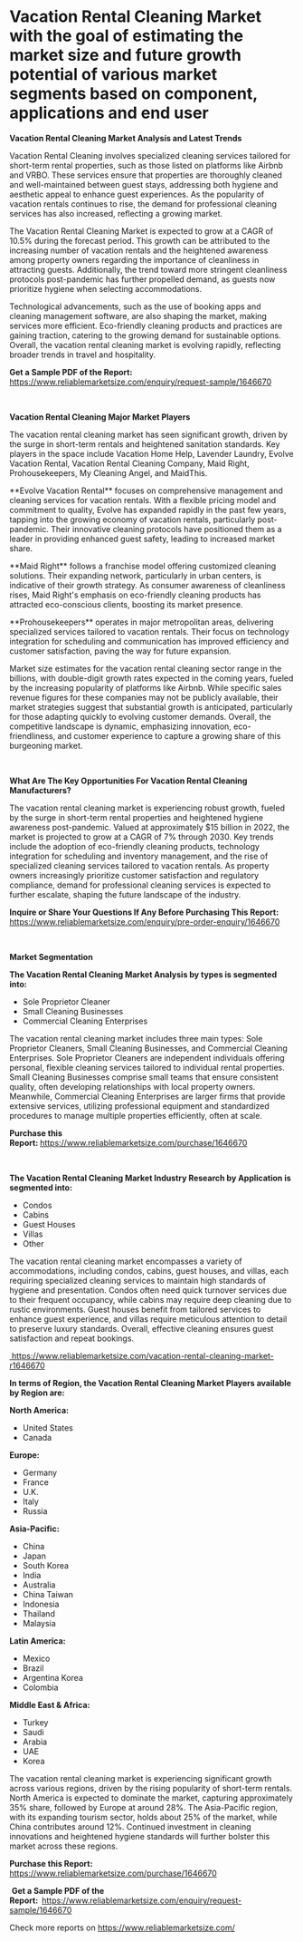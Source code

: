 <p><h1>Vacation Rental Cleaning Market with the goal of estimating the market size and future growth potential of various market segments based on component, applications and end user</h1></p><p><strong>Vacation Rental Cleaning Market Analysis and Latest Trends</strong></p>
<p><p>Vacation Rental Cleaning involves specialized cleaning services tailored for short-term rental properties, such as those listed on platforms like Airbnb and VRBO. These services ensure that properties are thoroughly cleaned and well-maintained between guest stays, addressing both hygiene and aesthetic appeal to enhance guest experiences. As the popularity of vacation rentals continues to rise, the demand for professional cleaning services has also increased, reflecting a growing market.</p><p>The Vacation Rental Cleaning Market is expected to grow at a CAGR of 10.5% during the forecast period. This growth can be attributed to the increasing number of vacation rentals and the heightened awareness among property owners regarding the importance of cleanliness in attracting guests. Additionally, the trend toward more stringent cleanliness protocols post-pandemic has further propelled demand, as guests now prioritize hygiene when selecting accommodations. </p><p>Technological advancements, such as the use of booking apps and cleaning management software, are also shaping the market, making services more efficient. Eco-friendly cleaning products and practices are gaining traction, catering to the growing demand for sustainable options. Overall, the vacation rental cleaning market is evolving rapidly, reflecting broader trends in travel and hospitality.</p></p>
<p><strong>Get a Sample PDF of the Report:&nbsp;</strong> <a href="https://www.reliablemarketsize.com/enquiry/request-sample/1646670?utm_campaign=2634&utm_medium=2&utm_source=Github&utm_content=ia&utm_term=11032025&utm_id=vacation-rental-cleaning">https://www.reliablemarketsize.com/enquiry/request-sample/1646670</a></p>
<p>&nbsp;</p>
<p><strong>Vacation Rental Cleaning Major Market Players</strong></p>
<p><p>The vacation rental cleaning market has seen significant growth, driven by the surge in short-term rentals and heightened sanitation standards. Key players in the space include Vacation Home Help, Lavender Laundry, Evolve Vacation Rental, Vacation Rental Cleaning Company, Maid Right, Prohousekeepers, My Cleaning Angel, and MaidThis. </p><p>**Evolve Vacation Rental** focuses on comprehensive management and cleaning services for vacation rentals. With a flexible pricing model and commitment to quality, Evolve has expanded rapidly in the past few years, tapping into the growing economy of vacation rentals, particularly post-pandemic. Their innovative cleaning protocols have positioned them as a leader in providing enhanced guest safety, leading to increased market share.</p><p>**Maid Right** follows a franchise model offering customized cleaning solutions. Their expanding network, particularly in urban centers, is indicative of their growth strategy. As consumer awareness of cleanliness rises, Maid Right's emphasis on eco-friendly cleaning products has attracted eco-conscious clients, boosting its market presence.</p><p>**Prohousekeepers** operates in major metropolitan areas, delivering specialized services tailored to vacation rentals. Their focus on technology integration for scheduling and communication has improved efficiency and customer satisfaction, paving the way for future expansion.</p><p>Market size estimates for the vacation rental cleaning sector range in the billions, with double-digit growth rates expected in the coming years, fueled by the increasing popularity of platforms like Airbnb. While specific sales revenue figures for these companies may not be publicly available, their market strategies suggest that substantial growth is anticipated, particularly for those adapting quickly to evolving customer demands. Overall, the competitive landscape is dynamic, emphasizing innovation, eco-friendliness, and customer experience to capture a growing share of this burgeoning market.</p></p>
<p>&nbsp;</p>
<p><strong>What Are The Key Opportunities For Vacation Rental Cleaning Manufacturers?</strong></p>
<p><p>The vacation rental cleaning market is experiencing robust growth, fueled by the surge in short-term rental properties and heightened hygiene awareness post-pandemic. Valued at approximately $15 billion in 2022, the market is projected to grow at a CAGR of 7% through 2030. Key trends include the adoption of eco-friendly cleaning products, technology integration for scheduling and inventory management, and the rise of specialized cleaning services tailored to vacation rentals. As property owners increasingly prioritize customer satisfaction and regulatory compliance, demand for professional cleaning services is expected to further escalate, shaping the future landscape of the industry.</p></p>
<p><strong>Inquire or Share Your Questions If Any Before Purchasing This Report:</strong> <a href="https://www.reliablemarketsize.com/enquiry/pre-order-enquiry/1646670?utm_campaign=2634&utm_medium=2&utm_source=Github&utm_content=ia&utm_term=11032025&utm_id=vacation-rental-cleaning">https://www.reliablemarketsize.com/enquiry/pre-order-enquiry/1646670</a></p>
<p>&nbsp;</p>
<p><strong>Market Segmentation</strong></p>
<p><strong>The Vacation Rental Cleaning Market Analysis by types is segmented into:</strong></p>
<p><ul><li>Sole Proprietor Cleaner</li><li>Small Cleaning Businesses</li><li>Commercial Cleaning Enterprises</li></ul></p>
<p><p>The vacation rental cleaning market includes three main types: Sole Proprietor Cleaners, Small Cleaning Businesses, and Commercial Cleaning Enterprises. Sole Proprietor Cleaners are independent individuals offering personal, flexible cleaning services tailored to individual rental properties. Small Cleaning Businesses comprise small teams that ensure consistent quality, often developing relationships with local property owners. Meanwhile, Commercial Cleaning Enterprises are larger firms that provide extensive services, utilizing professional equipment and standardized procedures to manage multiple properties efficiently, often at scale.</p></p>
<p><strong>Purchase this Report:&nbsp;</strong><a href="https://www.reliablemarketsize.com/purchase/1646670?utm_campaign=2634&utm_medium=2&utm_source=Github&utm_content=ia&utm_term=11032025&utm_id=vacation-rental-cleaning">https://www.reliablemarketsize.com/purchase/1646670</a></p>
<p>&nbsp;</p>
<p><strong>The Vacation Rental Cleaning Market Industry Research by Application is segmented into:</strong></p>
<p><ul><li>Condos</li><li>Cabins</li><li>Guest Houses</li><li>Villas</li><li>Other</li></ul></p>
<p><p>The vacation rental cleaning market encompasses a variety of accommodations, including condos, cabins, guest houses, and villas, each requiring specialized cleaning services to maintain high standards of hygiene and presentation. Condos often need quick turnover services due to their frequent occupancy, while cabins may require deep cleaning due to rustic environments. Guest houses benefit from tailored services to enhance guest experience, and villas require meticulous attention to detail to preserve luxury standards. Overall, effective cleaning ensures guest satisfaction and repeat bookings.</p></p>
<p><a href="https://www.reliablemarketsize.com/vacation-rental-cleaning-market-r1646670?utm_campaign=2634&utm_medium=2&utm_source=Github&utm_content=ia&utm_term=11032025&utm_id=vacation-rental-cleaning">&nbsp;https://www.reliablemarketsize.com/vacation-rental-cleaning-market-r1646670</a></p>
<p><strong>In terms of Region, the Vacation Rental Cleaning Market Players available by Region are:</strong></p>
<p>
    <p> <strong> North America: </strong>
        <ul>
            <li>United States</li>
            <li>Canada</li>
        </ul>
        </p> 
    <p> <strong> Europe: </strong>
        <ul>
            <li>Germany</li>
            <li>France</li>
            <li>U.K.</li>
            <li>Italy</li>
            <li>Russia</li>
        </ul>
        </p> 
    <p> <strong> Asia-Pacific: </strong>
        <ul>
            <li>China</li>
            <li>Japan</li>
            <li>South Korea</li>
            <li>India</li>
            <li>Australia</li>
            <li>China Taiwan</li>
            <li>Indonesia</li>
            <li>Thailand</li>
            <li>Malaysia</li>
        </ul>
        </p> 
    <p> <strong> Latin America: </strong>
        <ul>
            <li>Mexico</li>
            <li>Brazil</li>
            <li>Argentina Korea</li>
            <li>Colombia</li>
        </ul>
        </p> 
    <p> <strong> Middle East & Africa: </strong>
        <ul>
            <li>Turkey</li>
            <li>Saudi</li>
            <li>Arabia</li>
            <li>UAE</li>
            <li>Korea</li>
        </ul>
    </p>
    </p>
<p><p>The vacation rental cleaning market is experiencing significant growth across various regions, driven by the rising popularity of short-term rentals. North America is expected to dominate the market, capturing approximately 35% share, followed by Europe at around 28%. The Asia-Pacific region, with its expanding tourism sector, holds about 25% of the market, while China contributes around 12%. Continued investment in cleaning innovations and heightened hygiene standards will further bolster this market across these regions.</p></p>
<p><strong>Purchase this Report: </strong><a href="https://www.reliablemarketsize.com/purchase/1646670?utm_campaign=2634&utm_medium=2&utm_source=Github&utm_content=ia&utm_term=11032025&utm_id=vacation-rental-cleaning">https://www.reliablemarketsize.com/purchase/1646670</a></p>
<p>&nbsp;<strong>Get a Sample PDF of the Report:&nbsp;&nbsp;</strong><a href="https://www.reliablemarketsize.com/enquiry/request-sample/1646670?utm_campaign=2634&utm_medium=2&utm_source=Github&utm_content=ia&utm_term=11032025&utm_id=vacation-rental-cleaning">https://www.reliablemarketsize.com/enquiry/request-sample/1646670</a></p>
<p><strong></strong></p>
<p>Check more reports on <a href="https://www.reliablemarketsize.com/?utm_campaign=2634&utm_medium=2&utm_source=Github&utm_content=ia&utm_term=11032025&utm_id=vacation-rental-cleaning">https://www.reliablemarketsize.com/</a></p>